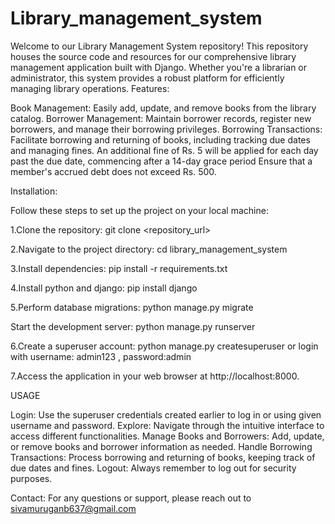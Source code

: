 # Library_management_system
Welcome to our Library Management System repository! This repository houses the source code and resources for our comprehensive library management application built with Django. Whether you're a librarian or administrator, this system provides a robust platform for efficiently managing library operations.
Features:

Book Management: Easily add, update, and remove books from the library catalog.
Borrower Management: Maintain borrower records, register new borrowers, and manage their borrowing privileges.
Borrowing Transactions: Facilitate borrowing and returning of books, including tracking due dates and managing fines.
An additional fine of Rs. 5 will be applied for each day past the due date, commencing after a 14-day grace period
Ensure that a member's accrued debt does not exceed Rs. 500.


Installation:


Follow these steps to set up the project on your local machine:

1.Clone the repository:
                  git clone <repository_url>

2.Navigate to the project directory:
                cd library_management_system

3.Install dependencies:
               pip install -r requirements.txt

4.Install python and django:
               pip install django

5.Perform database migrations:
               python manage.py migrate

Start the development server:
               python manage.py runserver

6.Create a superuser account:
               python manage.py createsuperuser
           or  login with username: admin123 , password:admin

7.Access the application in your web browser at http://localhost:8000.

USAGE

Login: Use the superuser credentials created earlier to log in or using given username and password.
Explore: Navigate through the intuitive interface to access different functionalities.
Manage Books and Borrowers: Add, update, or remove books and borrower information as needed.
Handle Borrowing Transactions: Process borrowing and returning of books, keeping track of due dates and fines.
Logout: Always remember to log out for security purposes.

Contact:
For any questions or support, please reach out to sivamuruganb637@gmail.com

